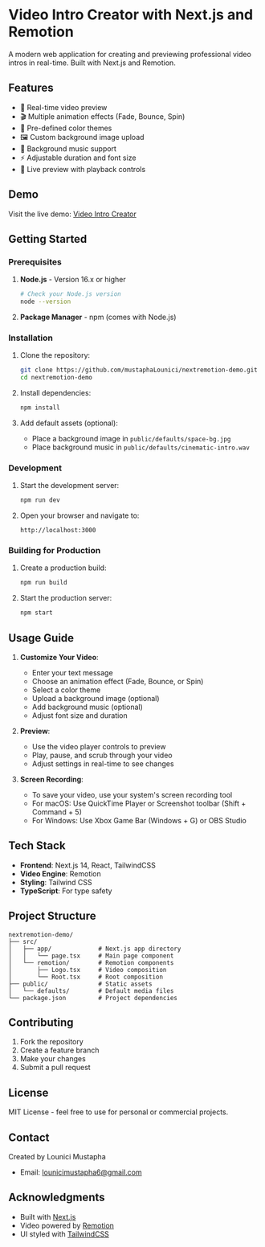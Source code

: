 # Video Intro Creator with Next.js and Remotion

A modern web application for creating and previewing professional video intros in real-time. Built with Next.js and Remotion.

## Features

- 🎨 Real-time video preview
- 🎬 Multiple animation effects (Fade, Bounce, Spin)
- 🎨 Pre-defined color themes
- 🖼️ Custom background image upload
- 🎵 Background music support
- ⚡ Adjustable duration and font size
- 🎥 Live preview with playback controls

## Demo

Visit the live demo: [Video Intro Creator](https://nextremotion-demo.vercel.app)

## Getting Started

### Prerequisites

1. **Node.js** - Version 16.x or higher
   ```bash
   # Check your Node.js version
   node --version
   ```

2. **Package Manager** - npm (comes with Node.js)

### Installation

1. Clone the repository:
   ```bash
   git clone https://github.com/mustaphaLounici/nextremotion-demo.git
   cd nextremotion-demo
   ```

2. Install dependencies:
   ```bash
   npm install
   ```

3. Add default assets (optional):
   - Place a background image in `public/defaults/space-bg.jpg`
   - Place background music in `public/defaults/cinematic-intro.wav`

### Development

1. Start the development server:
   ```bash
   npm run dev
   ```

2. Open your browser and navigate to:
   ```
   http://localhost:3000
   ```

### Building for Production

1. Create a production build:
   ```bash
   npm run build
   ```

2. Start the production server:
   ```bash
   npm start
   ```

## Usage Guide

1. **Customize Your Video**:
   - Enter your text message
   - Choose an animation effect (Fade, Bounce, or Spin)
   - Select a color theme
   - Upload a background image (optional)
   - Add background music (optional)
   - Adjust font size and duration

2. **Preview**:
   - Use the video player controls to preview
   - Play, pause, and scrub through your video
   - Adjust settings in real-time to see changes

3. **Screen Recording**:
   - To save your video, use your system's screen recording tool
   - For macOS: Use QuickTime Player or Screenshot toolbar (Shift + Command + 5)
   - For Windows: Use Xbox Game Bar (Windows + G) or OBS Studio

## Tech Stack

- **Frontend**: Next.js 14, React, TailwindCSS
- **Video Engine**: Remotion
- **Styling**: Tailwind CSS
- **TypeScript**: For type safety

## Project Structure

```
nextremotion-demo/
├── src/
│   ├── app/             # Next.js app directory
│   │   └── page.tsx     # Main page component
│   └── remotion/        # Remotion components
│       ├── Logo.tsx     # Video composition
│       └── Root.tsx     # Root composition
├── public/              # Static assets
│   └── defaults/        # Default media files
└── package.json         # Project dependencies
```

## Contributing

1. Fork the repository
2. Create a feature branch
3. Make your changes
4. Submit a pull request

## License

MIT License - feel free to use for personal or commercial projects.

## Contact

Created by Lounici Mustapha
- Email: lounicimustapha6@gmail.com

## Acknowledgments

- Built with [Next.js](https://nextjs.org/)
- Video powered by [Remotion](https://www.remotion.dev/)
- UI styled with [TailwindCSS](https://tailwindcss.com/)
